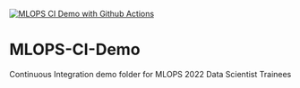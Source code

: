 [![MLOPS CI Demo with Github Actions](https://github.com/kb1907/MLOPS-CI-Demo/actions/workflows/main.yml/badge.svg)](https://github.com/kb1907/MLOPS-CI-Demo/actions/workflows/main.yml)

# MLOPS-CI-Demo
Continuous Integration demo folder for MLOPS 2022 Data Scientist Trainees
